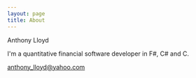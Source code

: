 ```yaml
---
layout: page
title: About
---
```


Anthony Lloyd

I'm a quantitative financial software developer in F#, C# and C.

anthony_lloyd@yahoo.com